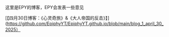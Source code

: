 这里是EPY的博客，EPY会发表一些意见

[【四月30日博客：《心灵奇旅》&《大人帝国的反击》】](https://github.com/EpiphyYT/EpiphyYT.github.io/blob/main/blog_1_april_30_2025）

